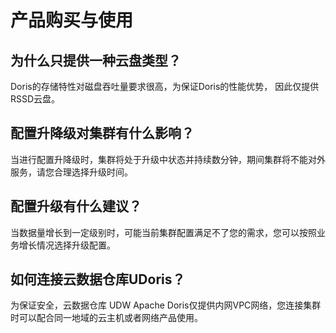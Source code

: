 # 产品购买与使用

## 为什么只提供一种云盘类型？

Doris的存储特性对磁盘吞吐量要求很高，为保证Doris的性能优势， 因此仅提供RSSD云盘。

## 配置升降级对集群有什么影响？

当进行配置升降级时，集群将处于升级中状态并持续数分钟，期间集群将不能对外服务，请您合理选择升级时间。

## 配置升级有什么建议？

当数据量增长到一定级别时，可能当前集群配置满足不了您的需求，您可以按照业务增长情况选择升级配置。

## 如何连接云数据仓库UDoris？

为保证安全，云数据仓库 UDW Apache Doris仅提供内网VPC网络，您连接集群时可以配合同一地域的云主机或者网络产品使用。